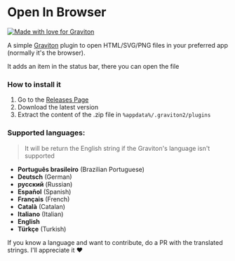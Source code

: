 # Open In Browser
[![Made with love for Graviton](https://raw.githubusercontent.com/Graviton-Code-Editor/website/master/src/badges/made_for_graviton.svg?sanitize=true)](https://github.com/Graviton-Code-Editor/Graviton-App)

A simple [Graviton](https://github.com/Graviton-Code-Editor/Graviton-App) plugin to open HTML/SVG/PNG files in your preferred app (normally it's the browser).

It adds an item in the status bar, there you can open the file

### How to install it
1. Go to the [Releases Page](https://github.com/Drylotrans/OpenInBrowser/releases)
2. Download the latest version
3. Extract the content of the .zip file in `%appdata%/.graviton2/plugins`

### Supported languages:
> It will be return the English string if the Graviton's language isn't supported
- **Português brasileiro** (Brazilian Portuguese)
- **Deutsch** (German)
- **русский** (Russian)
- **Español** (Spanish)
- **Français** (French)
- **Català** (Catalan)
- **Italiano** (Italian)
- **English**
- **Türkçe** (Turkish)

If you know a language and want to contribute, do a PR with the translated strings.
I'll appreciate it :heart:
